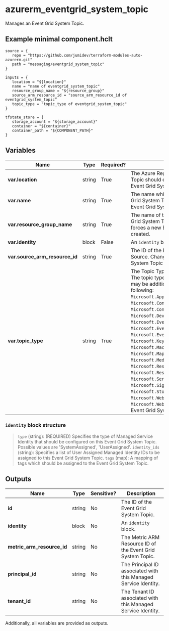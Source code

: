 # azurerm_eventgrid_system_topic

Manages an Event Grid System Topic.

## Example minimal component.hclt

```hcl
source = {
   repo = "https://github.com/jumidev/terraform-modules-auto-azurerm.git" 
   path = "messaging/eventgrid_system_topic" 
}

inputs = {
   location = "${location}" 
   name = "name of eventgrid_system_topic" 
   resource_group_name = "${resource_group}" 
   source_arm_resource_id = "source_arm_resource_id of eventgrid_system_topic" 
   topic_type = "topic_type of eventgrid_system_topic" 
}

tfstate_store = {
   storage_account = "${storage_account}" 
   container = "${container}" 
   container_path = "${COMPONENT_PATH}" 
}

```

## Variables

| Name | Type | Required? |  Description |
| ---- | ---- | --------- |  ----------- |
| **var.location** | string | True | The Azure Region where the Event Grid System Topic should exist. Changing this forces a new Event Grid System Topic to be created. | 
| **var.name** | string | True | The name which should be used for this Event Grid System Topic. Changing this forces a new Event Grid System Topic to be created. | 
| **var.resource_group_name** | string | True | The name of the Resource Group where the Event Grid System Topic should exist. Changing this forces a new Event Grid System Topic to be created. | 
| **var.identity** | block | False | An `identity` block. | 
| **var.source_arm_resource_id** | string | True | The ID of the Event Grid System Topic ARM Source. Changing this forces a new Event Grid System Topic to be created. | 
| **var.topic_type** | string | True | The Topic Type of the Event Grid System Topic. The topic type is validated by Azure and there may be additional topic types beyond the following: `Microsoft.AppConfiguration.ConfigurationStores`, `Microsoft.Communication.CommunicationServices`, `Microsoft.ContainerRegistry.Registries`, `Microsoft.Devices.IoTHubs`, `Microsoft.EventGrid.Domains`, `Microsoft.EventGrid.Topics`, `Microsoft.Eventhub.Namespaces`, `Microsoft.KeyVault.vaults`, `Microsoft.MachineLearningServices.Workspaces`, `Microsoft.Maps.Accounts`, `Microsoft.Media.MediaServices`, `Microsoft.Resources.ResourceGroups`, `Microsoft.Resources.Subscriptions`, `Microsoft.ServiceBus.Namespaces`, `Microsoft.SignalRService.SignalR`, `Microsoft.Storage.StorageAccounts`, `Microsoft.Web.ServerFarms` and `Microsoft.Web.Sites`. Changing this forces a new Event Grid System Topic to be created. | 

### `identity` block structure

> `type` (string): (REQUIRED) Specifies the type of Managed Service Identity that should be configured on this Event Grid System Topic. Possible values are 'SystemAssigned', 'UserAssigned'.
> `identity_ids` (string): Specifies a list of User Assigned Managed Identity IDs to be assigned to this Event Grid System Topic.
> `tags` (map): A mapping of tags which should be assigned to the Event Grid System Topic.



## Outputs

| Name | Type | Sensitive? | Description |
| ---- | ---- | --------- | --------- |
| **id** | string | No  | The ID of the Event Grid System Topic. | 
| **identity** | block | No  | An `identity` block. | 
| **metric_arm_resource_id** | string | No  | The Metric ARM Resource ID of the Event Grid System Topic. | 
| **principal_id** | string | No  | The Principal ID associated with this Managed Service Identity. | 
| **tenant_id** | string | No  | The Tenant ID associated with this Managed Service Identity. | 

Additionally, all variables are provided as outputs.
